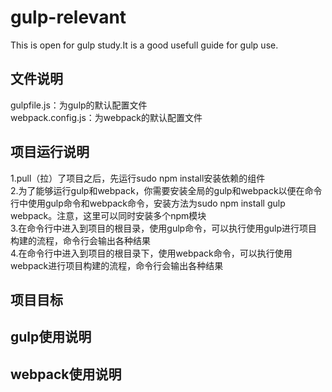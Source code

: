 # gulp-relevant
This is open for gulp study.It is a good usefull guide for gulp use.

## 文件说明
gulpfile.js：为gulp的默认配置文件  
webpack.config.js：为webpack的默认配置文件

## 项目运行说明
1.pull（拉）了项目之后，先运行sudo npm install安装依赖的组件  
2.为了能够运行gulp和webpack，你需要安装全局的gulp和webpack以便在命令行中使用gulp命令和webpack命令，安装方法为sudo npm install gulp webpack。注意，这里可以同时安装多个npm模块  
3.在命令行中进入到项目的根目录，使用gulp命令，可以执行使用gulp进行项目构建的流程，命令行会输出各种结果  
4.在命令行中进入到项目的根目录下，使用webpack命令，可以执行使用webpack进行项目构建的流程，命令行会输出各种结果  

## 项目目标




## gulp使用说明

## webpack使用说明



